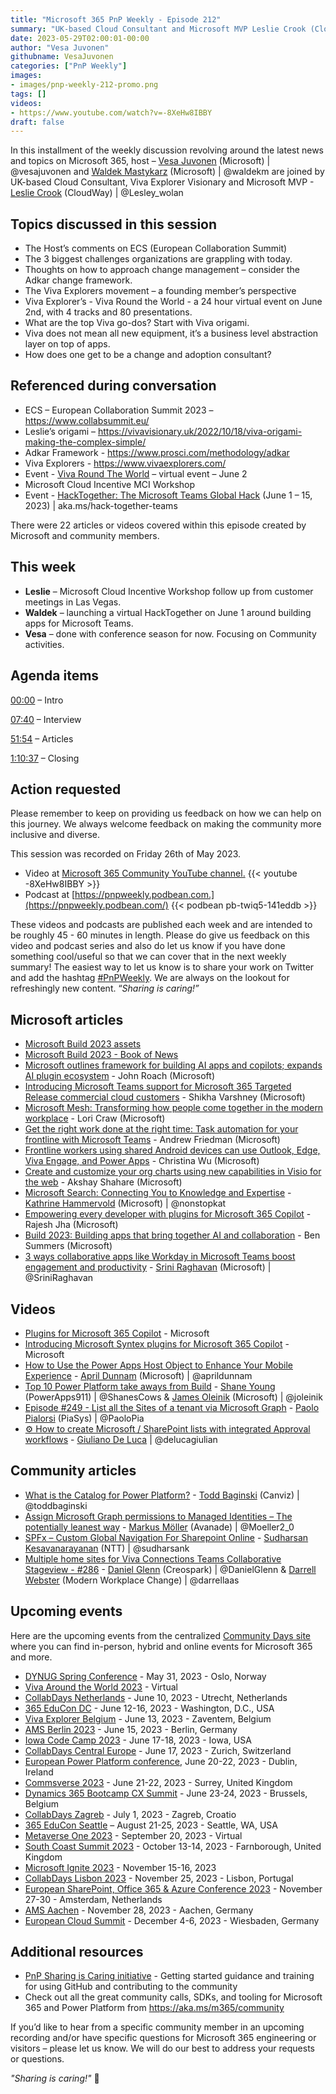 ```yaml
---
title: "Microsoft 365 PnP Weekly - Episode 212"
summary: "UK-based Cloud Consultant and Microsoft MVP Leslie Crook (CloudWay) joins Microsoft’s Vesa Juvonen and Waldek Mastykarz in a discussion on Viva Explorers, Viva origami, Adakar change framework, approach to change management, plus 22 articles/videos."
date: 2023-05-29T02:00:01-00:00
author: "Vesa Juvonen"
githubname: VesaJuvonen
categories: ["PnP Weekly"]
images:
- images/pnp-weekly-212-promo.png
tags: []
videos:
- https://www.youtube.com/watch?v=-8XeHw8IBBY
draft: false
---
```

 
In this installment of the weekly discussion revolving around the latest news and topics on Microsoft 365, host – [Vesa Juvonen](http://twitter.com/vesajuvonen) (Microsoft) | @vesajuvonen and [Waldek Mastykarz](http://twitter.com/waldekm) (Microsoft) | @waldekm are joined by UK-based Cloud Consultant, Viva Explorer Visionary and Microsoft MVP - [Leslie Crook](https://twitter.com/Lesley_wolan) (CloudWay) \| @Lesley_wolan

## Topics discussed in this session

* The Host’s comments on ECS (European Collaboration Summit)
* The 3 biggest challenges organizations are grappling with today.
* Thoughts on how to approach change management – consider the Adkar change framework.
* The Viva Explorers movement – a founding member’s perspective
* Viva Explorer’s - Viva Round the World - a 24 hour virtual event on June 2nd, with 4 tracks and 80 presentations.
* What are the top Viva go-dos? Start with Viva origami.
* Viva does not mean all new equipment, it’s a business level abstraction layer on top of apps.
* How does one get to be a change and adoption consultant?
 
## Referenced during conversation

* ECS – European Collaboration Summit 2023 – <https://www.collabsummit.eu/>
* Leslie’s origami – <https://vivavisionary.uk/2022/10/18/viva-origami-making-the-complex-simple/>
* Adkar Framework - <https://www.prosci.com/methodology/adkar>
* Viva Explorers - <https://www.vivaexplorers.com/>
* Event - [Viva Round The World](https://www.vivaexplorers.com/vivaroundtheworld/) – virtual event – June 2
* Microsoft Cloud Incentive MCI Workshop
* Event - [HackTogether: The Microsoft Teams Global Hack](https://github.com/microsoft/hack-together-teams) (June 1 – 15, 2023) \| aka.ms/hack-together-teams

There were 22 articles or videos covered within this episode created by Microsoft and community members.

## This week

* **Leslie** – Microsoft Cloud Incentive Workshop follow up from customer meetings in Las Vegas.
* **Waldek** – launching a virtual HackTogether on June 1 around building apps for Microsoft Teams.
* **Vesa** – done with conference season for now. Focusing on Community activities.


## Agenda items

[00:00](https://youtu.be/-8XeHw8IBBY?t=0) – Intro

[07:40](https://youtu.be/-8XeHw8IBBY?t=460) – Interview

[51:54](https://youtu.be/-8XeHw8IBBY?t=3114) – Articles

[1:10:37](https://youtu.be/-8XeHw8IBBY?t=4237) – Closing

## Action requested

Please remember to keep on providing us feedback on how we can help on this journey. We always welcome feedback on making the community more inclusive and diverse.

This session was recorded on Friday 26th of May 2023.

*   Video at [Microsoft 365 Community YouTube channel.](https://aka.ms/m365pnp-videos)
    {{< youtube -8XeHw8IBBY >}}
*   Podcast at [https://pnpweekly.podbean.com.](https://pnpweekly.podbean.com/) 
    {{< podbean pb-twiq5-141eddb >}}

These videos and podcasts are published each week and are intended to be roughly 45 - 60 minutes in length.  Please do give us feedback on this video and podcast series and also do let us know if you have done something cool/useful so that we can cover that in the next weekly summary! The easiest way to let us know is to share your work on Twitter and add the hashtag [#PnPWeekly](https://twitter.com/search?q=%23pnpweekly). We are always on the lookout for refreshingly new content. “_Sharing is caring!”_ 

## Microsoft articles

* [Microsoft Build 2023 assets](https://news.microsoft.com/build-2023/)
* [Microsoft Build 2023 - Book of News](https://news.microsoft.com/build-2023-book-of-news/)
* [Microsoft outlines framework for building AI apps and copilots; expands AI plugin ecosystem](https://news.microsoft.com/source/features/ai/microsoft-outlines-framework-for-building-ai-apps-and-copilots-expands-ai-plugin-ecosystem/) - John Roach (Microsoft)
* [Introducing Microsoft Teams support for Microsoft 365 Targeted Release commercial cloud customers](https://techcommunity.microsoft.com/t5/microsoft-teams-blog/introducing-microsoft-teams-support-for-microsoft-365-targeted/ba-p/3804259) - Shikha Varshney (Microsoft)
* [Microsoft Mesh: Transforming how people come together in the modern workplace](https://techcommunity.microsoft.com/t5/microsoft-teams-blog/microsoft-mesh-transforming-how-people-come-together-in-the/ba-p/3824898) - Lori Craw (Microsoft)
* [Get the right work done at the right time: Task automation for your frontline with Microsoft Teams](https://techcommunity.microsoft.com/t5/microsoft-teams-blog/get-the-right-work-done-at-the-right-time-task-automation-for/ba-p/3827458) - Andrew Friedman (Microsoft)
* [Frontline workers using shared Android devices can use Outlook, Edge, Viva Engage, and Power Apps](https://techcommunity.microsoft.com/t5/microsoft-365-blog/frontline-workers-using-shared-android-devices-can-use-outlook/ba-p/3827772) - Christina Wu (Microsoft)
* [Create and customize your org charts using new capabilities in Visio for the web](https://techcommunity.microsoft.com/t5/microsoft-365-blog/create-and-customize-your-org-charts-using-new-capabilities-in/ba-p/3815442) - Akshay Shahare (Microsoft)
* [Microsoft Search: Connecting You to Knowledge and Expertise](https://techcommunity.microsoft.com/t5/microsoft-sharepoint-blog/microsoft-search-connecting-you-to-knowledge-and-expertise/ba-p/3821892) - [Kathrine Hammervold](https://twitter.com/nonstopkat) (Microsoft) | @nonstopkat
* [Empowering every developer with plugins for Microsoft 365 Copilot](https://www.microsoft.com/microsoft-365/blog/2023/05/23/empowering-every-developer-with-plugins-for-microsoft-365-copilot/) - Rajesh Jha (Microsoft)
* [Build 2023: Building apps that bring together AI and collaboration](https://devblogs.microsoft.com/microsoft365dev/build-2023-building-apps-that-bring-together-ai-and-collaboration/) - Ben Summers (Microsoft)
* [3 ways collaborative apps like Workday in Microsoft Teams boost engagement and productivity](https://www.microsoft.com/microsoft-365/blog/2023/05/15/3-ways-collaborative-apps-like-workday-in-microsoft-teams-boost-engagement-and-productivity/) - [Srini Raghavan](https://twitter.com/SriniRaghavan) (Microsoft) | @SriniRaghavan

## Videos

* [Plugins for Microsoft 365 Copilot](https://www.youtube.com/watch?v=kMXtwtdryKY) - Microsoft
* [Introducing Microsoft Syntex plugins for Microsoft 365 Copilot](https://www.youtube.com/watch?v=MdgpoKV8t_s) - Microsoft
* [How to Use the Power Apps Host Object to Enhance Your Mobile Experience](https://www.youtube.com/watch?v=J_HbW82wgcA) - [April Dunnam](https://twitter.com/aprildunnam) (Microsoft) | @aprildunnam
* [Top 10 Power Platform take aways from Build](https://www.youtube.com/watch?v=SS-hIdWytGo) - [Shane Young](https://twitter.com/ShanesCows) (PowerApps911) | @ShanesCows & [James Oleinik](https://twitter.com/joleinik) (Microsoft) | @joleinik
* [Episode #249 - List all the Sites of a tenant via Microsoft Graph](https://www.youtube.com/watch?v=DsZCLwaymfs) - [Paolo Pialorsi](https://twitter.com/PaoloPia) (PiaSys) | @PaoloPia
* [⚙️ How to create Microsoft / SharePoint lists with integrated Approval workflows](https://www.youtube.com/watch?v=zceFuXw5D7w) - [Giuliano De Luca](https://twitter.com/DeLucaGiulian) | @delucagiulian

## Community articles

* [What is the Catalog for Power Platform?](https://toddbaginski.com/blog/what-is-the-catalog-for-power-platform/?utm_source=rss&utm_medium=rss&utm_campaign=what-is-the-catalog-for-power-platform) - [Todd Baginski](https://twitter.com/toddbaginski) (Canviz) | @toddbaginski
* [Assign Microsoft Graph permissions to Managed Identities – The potentially leanest way](https://mmsharepoint.wordpress.com/2023/05/19/assign-microsoft-graph-permissions-to-managed-identities-the-potentially-leanest-way/) - [Markus Möller](https://twitter.com/Moeller2_0) (Avanade) | @Moeller2_0
* [SPFx – Custom Global Navigation For Sharepoint Online](https://spknowledge.com/2023/05/22/spfx-custom-global-navigation-for-sharepoint-online/) - [Sudharsan Kesavanarayanan](https://twitter.com/sudharsank) (NTT) | @sudharsank
* [Multiple home sites for Viva Connections Teams Collaborative Stageview - #286](https://www.messagecentershow.com/e/multiple-home-sites-for-viva-connections-teams-collaborative-stageview-286/) - [Daniel Glenn](https://twitter.com/DanielGlenn) (Creospark) | @DanielGlenn & [Darrell Webster](https://twitter.com/darrellaas) (Modern Workplace Change) | @darrellaas

## Upcoming events

Here are the upcoming events from the centralized [Community Days site](https://communitydays.org/events?when=upcoming) where you can find in-person, hybrid and online events for Microsoft 365 and more.

* [DYNUG Spring Conference](https://www.communitydays.org/event/2023-05-31/dynug-spring-conference) - May 31, 2023 - Oslo, Norway
* [Viva Around the World 2023](https://www.communitydays.org/event/2023-06-02/viva-round-the-world-2023) - Virtual
* [CollabDays Netherlands](https://www.communitydays.org/event/2023-06-10/collabdays-netherlands-2023) - June 10, 2023 - Utrecht, Netherlands
* [365 EduCon DC](https://365educon.com/DC/) - June 12-16, 2023 - Washington, D.C., USA
* [Viva Explorer Belgium](https://www.communitydays.org/event/2023-06-13/viva-explorers-belgium) - June 13, 2023 - Zaventem, Belgium
* [AMS Berlin 2023](https://www.communitydays.org/event/2023-06-15/amsberlin-2023) - June 15, 2023 - Berlin, Germany
* [Iowa Code Camp 2023](https://www.communitydays.org/event/2023-06-17/iowa-code-camp-2023) - June 17-18, 2023 - Iowa, USA
* [CollabDays Central Europe](https://www.collabdays.org/2023-ce/) - June 17, 2023 - Zurich, Switzerland
* [European Power Platform conference](https://www.sharepointeurope.com/european-power-platform-conference/), June 20-22, 2023 - Dublin, Ireland
* [Commsverse 2023](https://www.communitydays.org/event/2023-06-21/commsverse-2023) - June 21-22, 2023 - Surrey, United Kingdom
* [Dynamics 365 Bootcamp CX Summit](https://www.communitydays.org/event/2023-06-23/dynamics-365-bootcamp-cx-summit) - June 23-24, 2023 - Brussels, Belgium
* [CollabDays Zagreb](https://www.communitydays.org/event/2023-07-01/collabdays-zagreb) - July 1, 2023 - Zagreb, Croatio
* [365 EduCon Seattle](https://365educon.com/Seattle/) – August 21-25, 2023 - Seattle, WA, USA
* [Metaverse One 2023](https://www.communitydays.org/event/2023-09-20/metaverse-one-2023) - September 20, 2023 - Virtual
* [South Coast Summit 2023](https://www.southcoastsummit.com/) - October 13-14, 2023 - Farnborough, United Kingdom
* [Microsoft Ignite 2023](https://ignite.microsoft.com/) - November 15-16, 2023
* [CollabDays Lisbon 2023](https://www.collabdays.org/2023-lisbon/) - November 25, 2023 - Lisbon, Portugal
* [European SharePoint, Office 365 & Azure Conference 2023](https://www.sharepointeurope.com/) - November 27-30 - Amsterdam, Netherlands
* [AMS Aachen](https://www.communitydays.org/event/2023-11-28/ams-aachen) - November 28, 2023 - Aachen, Germany
* [European Cloud Summit](https://www.cloudsummit.eu/) - December 4-6, 2023 - Wiesbaden, Germany

## Additional resources

* [PnP Sharing is Caring initiative](https://aka.ms/sharing-is-caring) - Getting started guidance and training for using GitHub and contributing to the community
* Check out all the great community calls, SDKs, and tooling for Microsoft 365 and Power Platform from <https://aka.ms/m365/community>

If you’d like to hear from a specific community member in an upcoming recording and/or have specific questions for Microsoft 365 engineering or visitors – please let us know. We will do our best to address your requests or questions.

_"Sharing is caring!"_ 🧡

